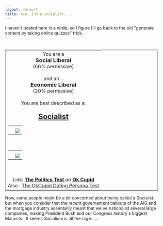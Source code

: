 ```yaml
---
layout: default
title: Yep, I'm a socialist....
---
```


<p>I haven't posted here in a while, so I figure I'll go back to the old "generate content by taking online quizzes" trick.</p>
<p>&nbsp;</p><table style="border:1px solid black;"><tr><td align="center">      <font size="3">      You are a     </font> <font size="3">    <br>     <font size="4"><b>Social Liberal</b></font>     <br>     <font size="3">(66% permissive)</font><br>     </font> <font size="3">    <br>     and an...     </font><font size="3"><br>      <font size="4"><b>Economic Liberal</b></font>      <br>     <font size="3">(20% permissive)</font><br>     </font>  <font size="3">    <br>     You are best described as a:<br>     <br><font size="+2"><u><b>Socialist </b></u></font>     </font><br>        <table id="thetable" cellpadding="0" cellspacing="0">        <tr>         <td> </td>         <td></td>        </tr>         <tr> <td></td>          <td align="left"> <img src="http://cdn.okcimg.com/graphics/politics_you.gif" border="0"></td>        </tr>       </table>        <br>        <table id="thetable" cellpadding="0" cellspacing="0">        <tr>         <td> </td>         <td></td>        </tr>         <tr> <td></td>          <td align="left"> <img src="http://cdn.okcimg.com/graphics/politics_you.gif" border="0"></td>        </tr>       </table>        <br><br>Link: <a href="http://www.okcupid.com/politics"><b> The Politics Test </b></a>   on  <a href="http://www.okcupid.com/"><b>Ok Cupid</b></a><br> Also : <a href="http://www.okcupid.com/online.dating.persona.test"> The OkCupid Dating Persona Test </a></td></tr></table>
<p>Now, some people might be a bit concerned about being called a Socialist, but when you consider that the recent governement bailouts of the AIG and the mortgage industry essentailly meant that we've nationalist several large companies, making President Bush and our Congress history's biggest Marxists.&nbsp; It seems Socialism is all the rage.......<br></p>